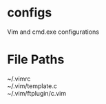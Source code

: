 # configs
Vim and cmd.exe configurations
<h1>File Paths</h1>
~/.vimrc
<br>~/.vim/template.c
<br>~/.vim/ftplugin/c.vim
